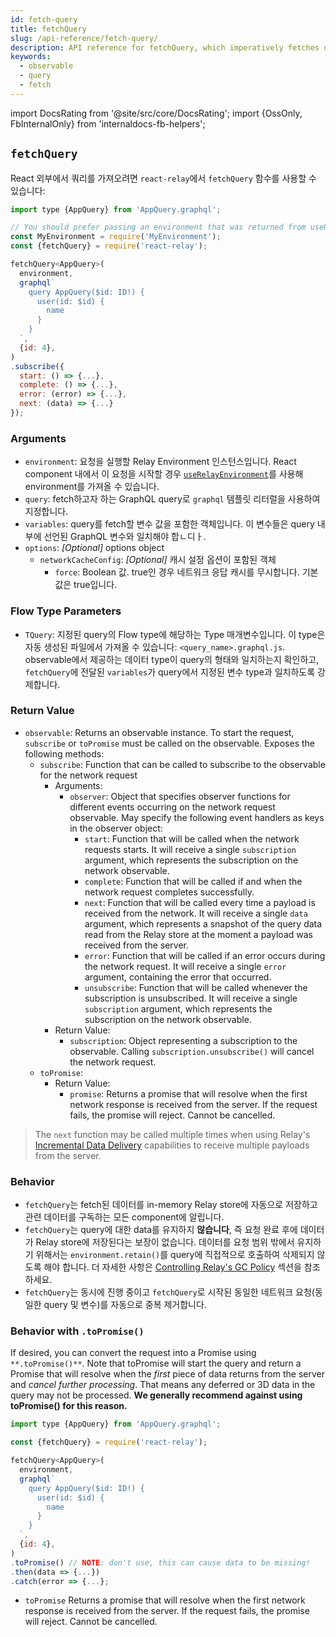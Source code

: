```yaml
---
id: fetch-query
title: fetchQuery
slug: /api-reference/fetch-query/
description: API reference for fetchQuery, which imperatively fetches data for a query and returns an observable
keywords:
  - observable
  - query
  - fetch
---
```


import DocsRating from '@site/src/core/DocsRating';
import {OssOnly, FbInternalOnly} from 'internaldocs-fb-helpers';

## `fetchQuery`

React 외부에서 쿼리를 가져오려면 `react-relay`에서 `fetchQuery` 함수를 사용할 수 있습니다:

```js
import type {AppQuery} from 'AppQuery.graphql';

// You should prefer passing an environment that was returned from useRelayEnvironment()
const MyEnvironment = require('MyEnvironment');
const {fetchQuery} = require('react-relay');

fetchQuery<AppQuery>(
  environment,
  graphql`
    query AppQuery($id: ID!) {
      user(id: $id) {
        name
      }
    }
  `,
  {id: 4},
)
.subscribe({
  start: () => {...},
  complete: () => {...},
  error: (error) => {...},
  next: (data) => {...}
});
```

### Arguments

* `environment`: 요청을 실행할 Relay Environment 인스턴스입니다. React component 내에서 이 요청을 시작할 경우 [`useRelayEnvironment`](../use-relay-environment/)를 사용해 environment를 가져올 수 있습니다.
* `query`: fetch하고자 하는 GraphQL query로 `graphql` 템플릿 리터럴을 사용하여 지정합니다.
* `variables`: query를 fetch할 변수 값을 포함한 객체입니다. 이 변수들은 query 내부에 선언된 GraphQL 변수와 일치해야 합ㄴ디ㅏ.
* `options`: *_[Optional]_* options object
    * `networkCacheConfig`: *_[Optional]_* 캐시 설정 옵션이 포함된 객체
        * `force`: Boolean 값. true인 경우 네트워크 응답 캐시를 무시합니다. 기본값은 true입니다.

### Flow Type Parameters

* `TQuery`: 지정된 query의 Flow type에 해당하는 Type 매개변수입니다. 이 type은 자동 생성된 파일에서 가져올 수 있습니다: `<query_name>.graphql.js`. observable에서 제공하는 데이터 type이 query의 형태와 일치하는지 확인하고, `fetchQuery`에 전달된 `variables`가 query에서 지정된 변수 type과 일치하도록 강제합니다.

### Return Value

* `observable`: Returns an observable instance. To start the request, `subscribe` or `toPromise` must be called on the observable. Exposes the following methods:
    * `subscribe`: Function that can be called to subscribe to the observable for the network request
        * Arguments:
            * `observer`: Object that specifies observer functions for different events occurring on the network request observable. May specify the following event handlers as keys in the observer object:
                * `start`: Function that will be called when the network requests starts. It will receive a single `subscription` argument, which represents the subscription on the network observable.
                * `complete`: Function that will be called if and when the network request completes successfully.
                * `next`: Function that will be called every time a payload is received from the network. It will receive a single `data` argument, which represents a snapshot of the query data read from the Relay store at the moment a payload was received from the server.
                * `error`:  Function that will be called if an error occurs during the network request. It will receive a single `error` argument, containing the error that occurred.
                * `unsubscribe`: Function that will be called whenever the subscription is unsubscribed. It will receive a single `subscription` argument, which represents the subscription on the network observable.
        * Return Value:
            * `subscription`: Object representing a subscription to the observable. Calling `subscription.unsubscribe()` will cancel the network request.
    * `toPromise`:
        * Return Value:
            * `promise`: Returns a promise that will resolve when the first network response is received from the server. If the request fails, the promise will reject. Cannot be cancelled.

<FbInternalOnly>

> The `next` function may be called multiple times when using Relay's [Incremental Data Delivery](../../guides/incremental-data-delivery/) capabilities to receive multiple payloads from the server.

</FbInternalOnly>

### Behavior

* `fetchQuery`는 fetch된 데이터를 in-memory Relay store에 자동으로 저장하고 관련 데이터를 구독하는 모든 component에 알립니다.
* `fetchQuery`는 query에 대한 data를 유지하지 **않습니다**, 즉 요청 완료 후에 데이터가 Relay store에 저장된다는 보장이 없습니다. 데이터를 요청 범위 밖에서 유지하기 위해서는 `environment.retain()`를 query에 직접적으로 호출하여 삭제되지 않도록 해야 합니다. 더 자세한 사항은 [Controlling Relay's GC Policy](../../guided-tour/reusing-cached-data/availability-of-data) 섹션을 참조하세요.
* `fetchQuery`는 동시에 진행 중이고 `fetchQuery`로 시작된 동일한 네트워크 요청(동일한 query 및 변수)를 자동으로 중복 제거합니다.

### Behavior with `.toPromise()`

If desired, you can convert the request into a Promise using `**.toPromise()**`. Note that toPromise will start the query and return a Promise that will resolve when the *first* piece of data returns from the server and *cancel further processing*. That means any deferred or 3D data in the query may not be processed. **We generally recommend against using toPromise() for this reason.**

```js
import type {AppQuery} from 'AppQuery.graphql';

const {fetchQuery} = require('react-relay');

fetchQuery<AppQuery>(
  environment,
  graphql`
    query AppQuery($id: ID!) {
      user(id: $id) {
        name
      }
    }
  `,
  {id: 4},
)
.toPromise() // NOTE: don't use, this can cause data to be missing!
.then(data => {...})
.catch(error => {...};
```

* `toPromise` Returns a promise that will resolve when the first network response is received from the server. If the request fails, the promise will reject. Cannot be cancelled.

<DocsRating />
